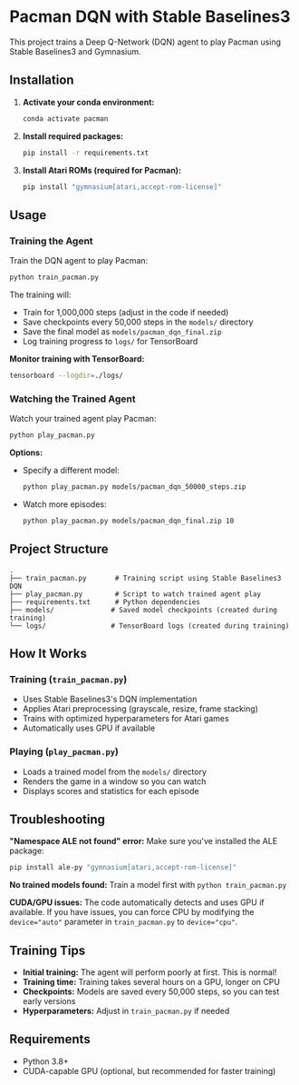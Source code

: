 # Pacman DQN with Stable Baselines3

This project trains a Deep Q-Network (DQN) agent to play Pacman using Stable Baselines3 and Gymnasium.

## Installation

1. **Activate your conda environment:**
   ```bash
   conda activate pacman
   ```

2. **Install required packages:**
   ```bash
   pip install -r requirements.txt
   ```

3. **Install Atari ROMs (required for Pacman):**
   ```bash
   pip install "gymnasium[atari,accept-rom-license]"
   ```

## Usage

### Training the Agent

Train the DQN agent to play Pacman:

```bash
python train_pacman.py
```

The training will:
- Train for 1,000,000 steps (adjust in the code if needed)
- Save checkpoints every 50,000 steps in the `models/` directory
- Save the final model as `models/pacman_dqn_final.zip`
- Log training progress to `logs/` for TensorBoard

**Monitor training with TensorBoard:**
```bash
tensorboard --logdir=./logs/
```

### Watching the Trained Agent

Watch your trained agent play Pacman:

```bash
python play_pacman.py
```

**Options:**
- Specify a different model:
  ```bash
  python play_pacman.py models/pacman_dqn_50000_steps.zip
  ```
- Watch more episodes:
  ```bash
  python play_pacman.py models/pacman_dqn_final.zip 10
  ```

## Project Structure

```
.
├── train_pacman.py       # Training script using Stable Baselines3 DQN
├── play_pacman.py        # Script to watch trained agent play
├── requirements.txt      # Python dependencies
├── models/              # Saved model checkpoints (created during training)
└── logs/                # TensorBoard logs (created during training)
```

## How It Works

### Training (`train_pacman.py`)
- Uses Stable Baselines3's DQN implementation
- Applies Atari preprocessing (grayscale, resize, frame stacking)
- Trains with optimized hyperparameters for Atari games
- Automatically uses GPU if available

### Playing (`play_pacman.py`)
- Loads a trained model from the `models/` directory
- Renders the game in a window so you can watch
- Displays scores and statistics for each episode

## Troubleshooting

**"Namespace ALE not found" error:**
Make sure you've installed the ALE package:
```bash
pip install ale-py "gymnasium[atari,accept-rom-license]"
```

**No trained models found:**
Train a model first with `python train_pacman.py`

**CUDA/GPU issues:**
The code automatically detects and uses GPU if available. If you have issues, you can force CPU by modifying the `device="auto"` parameter in `train_pacman.py` to `device="cpu"`.

## Training Tips

- **Initial training:** The agent will perform poorly at first. This is normal!
- **Training time:** Training takes several hours on a GPU, longer on CPU
- **Checkpoints:** Models are saved every 50,000 steps, so you can test early versions
- **Hyperparameters:** Adjust in `train_pacman.py` if needed

## Requirements

- Python 3.8+
- CUDA-capable GPU (optional, but recommended for faster training)
